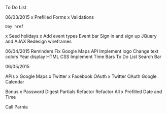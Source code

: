 To Do List

06/03/2015
  x Prefilled Forms
  x Validations

    Day href
  x Seed holidays
  x Add event types
    Event bar
    Sign in and sign up JQuery and AJAX
    Redesign wireframes


06/04/2015
    Reminders
    Fix Google Maps API
    Implement logo
    Change text colors
    Year display
    HTML CSS
    Implement Time Bars
    To Do List
    Search Bar


06/05/2015


APIs
  x Google Maps
  x Twitter
  x Facebook OAuth
  x Twitter OAuth
    Google Calendar


Bonus
  x Password Digest
    Partials Refactor
    Refactor All
  x Prefilled Date and Time


Call Parnia